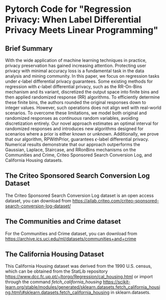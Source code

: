# Pytorch Code for "Regression Privacy: When Label Differential Privacy Meets Linear Programming"

## Brief Summary
With the wide application of machine learning techniques in practice, privacy preservation has gained increasing attention. Protecting user privacy with minimal accuracy loss is a fundamental task in the data analysis and mining community. In this paper, we focus on regression tasks under $\epsilon$-label differential privacy guarantees. Some existing methods for regression with $\epsilon$-label differential privacy, such as the RR-On-Bins mechanism and its variant, discretized the output space into finite bins and then applied randomized response (RR) algorithms. To efficiently determine these finite bins, the authors rounded the original responses down to integer values. However, such operations does not align well with real-world scenarios. To overcome these limitations, we model both original and randomized responses as *continuous* random variables, avoiding discretization entirely. Our novel approach estimates an optimal interval for randomized responses and introduces new algorithms designed for scenarios where a prior is either known or unknown. Additionally, we  prove that our algorithm, RPWithPrior, guarantees $\epsilon$-label differential privacy. Numerical results demonstrate that our approach outperforms the Gaussian, Laplace, Staircase, and RRonBins mechanisms on the Communities and Crime, Criteo Sponsored Search Conversion Log, and California Housing datasets.  

## The Criteo Sponsored Search Conversion Log Dataset
The Criteo Sponsored Search Conversion Log dataset is an open access dataset, you can download from https://ailab.criteo.com/criteo-sponsored-search-conversion-log-dataset/

## The Communities and Crime dataset
For the Communities and Crime dataset, you can download from https://archive.ics.uci.edu/ml/datasets/communities+and+crime

## The California Housing Dataset
This California Housing dataset was derived from the 1990 U.S. census, which can be obtained from the StatLib repository https://www.dcc.fc.up.pt/~ltorgo/Regression/cal_housing.html or import through the command  *fetch\_california\_housing* https://scikit-learn.org/stable/modules/generated/sklearn.datasets.fetch_california_housing.html\#sklearn.datasets.fetch_california_housing in sklearn.datasets. 


